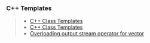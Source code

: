 ### C++ Templates
> - [C++ Class Templates](https://www.programiz.com/cpp-programming/class-templates)
> - [C++ Class Templates](https://www.programiz.com/cpp-programming/class-templates)
> - [Overloading output stream operator for vector<T>](https://stackoverflow.com/questions/4077609/overloading-output-stream-operator-for-vectort#4077759)
